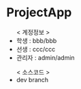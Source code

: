 # ProjectApp

<ul>
  <span>< 계정정보 ></span><br>
  <li>학생 : bbb/bbb</li>
  <li>선생 : ccc/ccc</li>
  <li>관리자 : admin/admin</li>
  </ul>
<ul>
  <span>< 소스코드 ></span><br>
  <li>dev branch</li>
  </ul>
